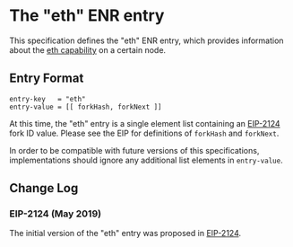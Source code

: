 # The "eth" ENR entry

This specification defines the "eth" ENR entry, which provides information
about the [eth capability] on a certain node.

## Entry Format

```abnf
entry-key   = "eth"
entry-value = [[ forkHash, forkNext ]]
```

At this time, the "eth" entry is a single element list containing an [EIP-2124] fork ID
value. Please see the EIP for definitions of `forkHash` and `forkNext`.

In order to be compatible with future versions of this specifications, implementations
should ignore any additional list elements in `entry-value`.

## Change Log

### EIP-2124 (May 2019)

The initial version of the "eth" entry was proposed in [EIP-2124].

[eth capability]: ../caps/eth.md
[EIP-2124]: https://eips.ethereum.org/EIPS/eip-2124
